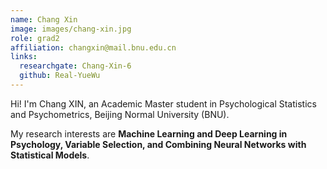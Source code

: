 ```yaml
---
name: Chang Xin
image: images/chang-xin.jpg
role: grad2
affiliation: changxin@mail.bnu.edu.cn
links:
  researchgate: Chang-Xin-6
  github: Real-YueWu
---
```


Hi! I'm Chang XIN, an Academic Master student in Psychological Statistics and Psychometrics, Beijing Normal University (BNU).

My research interests are **Machine Learning and Deep Learning in Psychology, Variable Selection, and Combining Neural Networks with Statistical Models**.
